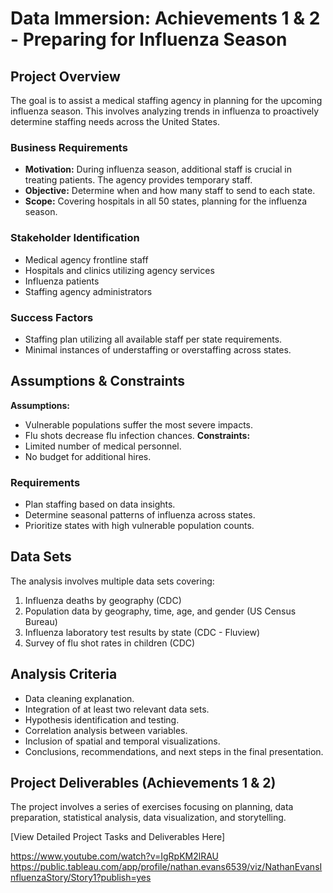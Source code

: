 # Data Immersion: Achievements 1 & 2 - Preparing for Influenza Season

## Project Overview
The goal is to assist a medical staffing agency in planning for the upcoming influenza season. This involves analyzing trends in influenza to proactively determine staffing needs across the United States.

### Business Requirements
- **Motivation:** During influenza season, additional staff is crucial in treating patients. The agency provides temporary staff.
- **Objective:** Determine when and how many staff to send to each state.
- **Scope:** Covering hospitals in all 50 states, planning for the influenza season.

### Stakeholder Identification
- Medical agency frontline staff
- Hospitals and clinics utilizing agency services
- Influenza patients
- Staffing agency administrators

### Success Factors
- Staffing plan utilizing all available staff per state requirements.
- Minimal instances of understaffing or overstaffing across states.

## Assumptions & Constraints
**Assumptions:**
- Vulnerable populations suffer the most severe impacts.
- Flu shots decrease flu infection chances.
**Constraints:**
- Limited number of medical personnel.
- No budget for additional hires.

### Requirements
- Plan staffing based on data insights.
- Determine seasonal patterns of influenza across states.
- Prioritize states with high vulnerable population counts.

## Data Sets
The analysis involves multiple data sets covering:
1. Influenza deaths by geography (CDC)
2. Population data by geography, time, age, and gender (US Census Bureau)
3. Influenza laboratory test results by state (CDC - Fluview)
4. Survey of flu shot rates in children (CDC)

## Analysis Criteria
- Data cleaning explanation.
- Integration of at least two relevant data sets.
- Hypothesis identification and testing.
- Correlation analysis between variables.
- Inclusion of spatial and temporal visualizations.
- Conclusions, recommendations, and next steps in the final presentation.

## Project Deliverables (Achievements 1 & 2)
The project involves a series of exercises focusing on planning, data preparation, statistical analysis, data visualization, and storytelling.

[View Detailed Project Tasks and Deliverables Here]

https://www.youtube.com/watch?v=IgRpKM2lRAU
https://public.tableau.com/app/profile/nathan.evans6539/viz/NathanEvansInfluenzaStory/Story1?publish=yes
